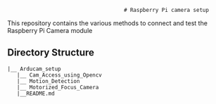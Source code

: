                                          # Raspberry Pi camera setup
  This repository contains the various methods to connect and test the Raspberry Pi Camera module 

## Directory Structure
    |__ Arducam_setup              
       |__ Cam_Access_using_Opencv                
       |__ Motion_Detection                       
       |__ Motorized_Focus_Camera               
       |__README.md

